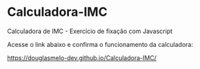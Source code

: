 # Calculadora-IMC
Calculadora de IMC - Exercício de fixação com Javascript

Acesse o link abaixo e confirma o funcionamento da calculadora:

https://douglasmelo-dev.github.io/Calculadora-IMC/
